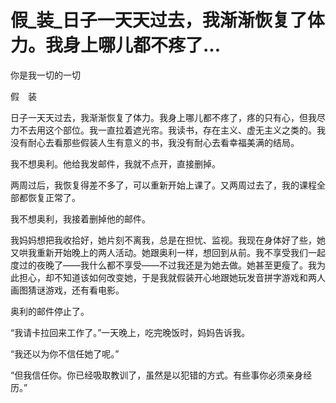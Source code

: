 # 假_装_日子一天天过去，我渐渐恢复了体力。我身上哪儿都不疼了...

你是我一切的一切

假　装

日子一天天过去，我渐渐恢复了体力。我身上哪儿都不疼了，疼的只有心，但我尽力不去用这个部位。我一直拉着遮光帘。我读书，存在主义、虚无主义之类的。我没有耐心去看那些假装人生有意义的书，我没有耐心去看幸福美满的结局。

我不想奥利。他给我发邮件，我就不点开，直接删掉。

两周过后，我恢复得差不多了，可以重新开始上课了。又两周过去了，我的课程全部都恢复正常了。

我不想奥利，我接着删掉他的邮件。

我妈妈想把我收拾好，她片刻不离我，总是在担忧、监视。我现在身体好了些，她又哄我重新开始晚上的两人活动。她跟奥利一样，想回到从前。我不享受我们一起度过的夜晚了——我什么都不享受——不过我还是为她去做。她甚至更瘦了。我为此担心，却不知道该如何改变她，于是我就假装开心地跟她玩发音拼字游戏和两人画图猜谜游戏，还有看电影。

奥利的邮件停止了。

“我请卡拉回来工作了。”一天晚上，吃完晚饭时，妈妈告诉我。

“我还以为你不信任她了呢。”

“但我信任你。你已经吸取教训了，虽然是以犯错的方式。有些事你必须亲身经历。”